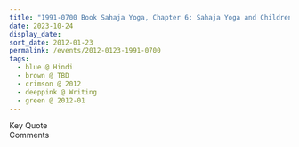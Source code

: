 ```yaml
---
title: "1991-0700 Book Sahaja Yoga, Chapter 6: Sahaja Yoga and Children"
date: 2023-10-24
display_date: 
sort_date: 2012-01-23
permalink: /events/2012-0123-1991-0700
tags:
  - blue @ Hindi
  - brown @ TBD
  - crimson @ 2012
  - deeppink @ Writing
  - green @ 2012-01
---
```


<wave-list>
  <list-title color="green" width="75">Key Quote</list-title>
  <list-item color="BlanchedAlmond"  width="200"></list-item>
  <list-item color="Lavender"></list-item>
  <list-item color="BlanchedAlmond"></list-item>
</wave-list>

<br>

<wave-list>
  <list-title color="green" width="75">Comments</list-title>
  <list-item color="BlanchedAlmond"  width="200"></list-item>
  <list-item color="Lavender"></list-item>
  <list-item color="BlanchedAlmond"></list-item>
</wave-list>